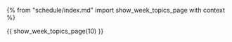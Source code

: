 {% from "schedule/index.md" import show_week_topics_page with context %}

{{ show_week_topics_page(10) }}

